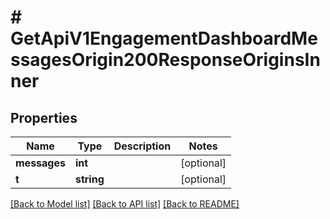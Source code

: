 # # GetApiV1EngagementDashboardMessagesOrigin200ResponseOriginsInner

## Properties

Name | Type | Description | Notes
------------ | ------------- | ------------- | -------------
**messages** | **int** |  | [optional]
**t** | **string** |  | [optional]

[[Back to Model list]](../../README.md#models) [[Back to API list]](../../README.md#endpoints) [[Back to README]](../../README.md)
